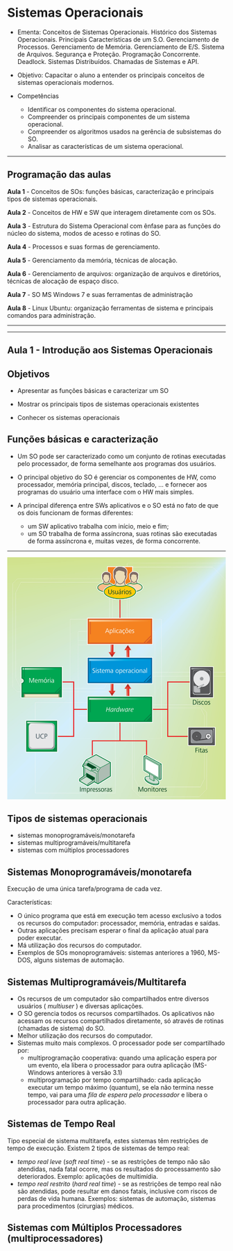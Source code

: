 # Sistemas Operacionais

* Ementa: Conceitos de Sistemas Operacionais. Histórico dos Sistemas Operacionais. Principais Características de um S.O. Gerenciamento de Processos. Gerenciamento de Memória. Gerenciamento de E/S. Sistema de Arquivos. Segurança e Proteção. Programação Concorrente. Deadlock. Sistemas Distribuídos. Chamadas de Sistemas e API.

* Objetivo: Capacitar o aluno a entender os principais conceitos de sistemas operacionais modernos.

* Competências
  - Identificar os componentes do sistema operacional.
  - Compreender os principais componentes de um sistema operacional.
  - Compreender os algoritmos usados na gerência de subsistemas do SO.
  - Analisar as características de um sistema operacional.


<!--

Structuring the slide show

By default, the slide level is the highest heading level in the hierarchy that is followed immediately by content, and not another heading, somewhere in the document. In the example above, level-1 headings are always followed by level-2 headings, which are followed by content, so the slide level is 2. This default can be overridden using the --slide-level option.

The document is carved up into slides according to the following rules:

    * A horizontal rule always starts a new slide.

    * A heading at the slide level always starts a new slide.

    * Headings below the slide level in the hierarchy create headings within a slide.

    * Headings above the slide level in the hierarchy create “title slides,” which just contain the section title and help to break the slide show into sections. Non-slide content under these headings will be included on the title slide (for HTML slide shows) or in a subsequent slide with the same title (for beamer).

    A title page is constructed automatically from the document’s title block, if present. (In the case of beamer, this can be disabled by commenting out some lines in the default template.)

These rules are designed to support many different styles of slide show. If you don’t care about structuring your slides into sections and subsections, you can just use level-1 headings for all each slide. (In that case, level-1 will be the slide level.) But you can also structure the slide show into sections, as in the example above.

-->
---------------

## Programação das aulas

**Aula 1** - Conceitos de SOs: funções básicas, caracterização e principais
tipos de sistemas operacionais.

**Aula 2** - Conceitos de HW e SW que interagem diretamente com os SOs.

**Aula 3** - Estrutura do Sistema Operacional com ênfase para as funções do
núcleo do sistema, modos de acesso e rotinas do SO.

**Aula 4** - Processos e suas formas de gerenciamento.

**Aula 5** - Gerenciamento da memória, técnicas de alocação.

**Aula 6** - Gerenciamento de arquivos: organização de arquivos e diretórios,
técnicas de alocação de espaço disco.

**Aula 7** - SO MS Windows 7 e suas ferramentas de administração

**Aula 8** - Linux Ubuntu: organização ferramentas de sistema e principais
comandos para administração.

------------------------------------------------------------------------------

-------
 **Aula 1 - Introdução aos Sistemas Operacionais**
-------

## Objetivos

* Apresentar as funções básicas e caracterizar um SO

* Mostrar os principais tipos de sistemas operacionais existentes

* Conhecer os sistemas operacionais


## Funções básicas e caracterização

* Um SO pode ser caracterizado como um conjunto de rotinas executadas pelo
processador, de forma semelhante aos programas dos usuários.

* O principal objetivo do SO é gerenciar os componentes de HW, como processador,
memória principal, discos, teclado, ... e fornecer aos programas do usuário
uma interface com o HW mais simples.

* A principal diferença entre SWs aplicativos e o SO está no fato de que os dois
funcionam de formas diferentes:

  - um SW aplicativo trabalha com início, meio e fim;
  - um SO trabalha de forma assíncrona, suas rotinas são executadas de forma
assíncrona e, muitas vezes, de forma concorrente.

-------------------------------------------------------------------------------

![Visão geral do uso do computador.](images/so1.png)


## Tipos de sistemas operacionais

- sistemas monoprogramáveis/monotarefa
- sistemas multiprogramáveis/multitarefa
- sistemas com múltiplos processadores

## Sistemas Monoprogramáveis/monotarefa

Execução de uma única tarefa/programa de cada vez.

Características:

- O único programa que está em execução tem acesso exclusivo a todos os
recursos do computador: processador, memória, entradas e saídas.
- Outras aplicações precisam esperar o final da aplicação atual para poder
executar.
- Má utilização dos recursos do computador.
- Exemplos de SOs monoprogramáveis: sistemas anteriores a 1960, MS-DOS, alguns
sistemas de automação.

## Sistemas Multiprogramáveis/Multitarefa

- Os recursos de um computador são compartilhados entre diversos usuários \(
  *multiuser* \) e diversas aplicações.
- O SO gerencia todos os recursos compartilhados. Os aplicativos não acessam
os recursos compartilhados diretamente, só através de rotinas \(chamadas de
  sistema\) do SO.
- Melhor utilização dos recursos do computador.
- Sistemas muito mais complexos. O processador pode ser compartilhado por:
  + multiprogramação cooperativa: quando uma aplicação espera por um evento, ela
  libera o processador para outra aplicação \(MS-Windows anteriores à versão
  3.1\)
  + multiprogramação por tempo compartilhado: cada aplicação executar um tempo
  máximo \(quantum\), se ela não termina nesse tempo, vai para uma *fila de
  espera pelo processador* e libera o processador para outra aplicação.

## Sistemas de Tempo Real

Tipo especial de sistema multitarefa, estes sistemas têm restrições de tempo de
execução. Existem 2 tipos de sistemas de tempo real:

- *tempo real leve* \(*soft real time*\) - se as restrições de tempo não são
atendidas, nada fatal ocorre, mas os resultados do processamento são
deteriorados. Exemplo: aplicações de multimídia.
- *tempo real restrito* \(*hard real time*\) - se as restrições de tempo real não
são atendidas, pode resultar em danos fatais, inclusive com riscos de perdas
de vida humana. Exemplos: sistemas de automação, sistemas para procedimentos
\(cirurgias\) médicos.

## Sistemas com Múltiplos Processadores \(multiprocessadores\)
